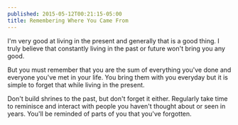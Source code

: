 ```yaml
---
published: 2015-05-12T00:21:15-05:00
title: Remembering Where You Came From
---
```

I'm very good at living in the present and generally that is a good thing. I truly believe that constantly living in the past or future won't bring you any good.

But you must remember that you are the sum of everything you've done and everyone you've met in your life. You bring them with you everyday but it is simple to forget that while living in the present.

Don't build shrines to the past, but don't forget it either. Regularly take time to reminisce and interact with people you haven't thought about or seen in years. You'll be reminded of parts of you that you've forgotten.